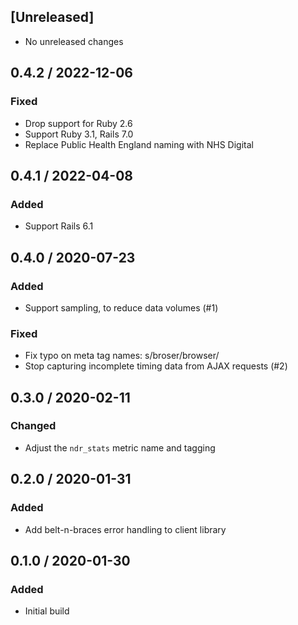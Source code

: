 ## [Unreleased]
* No unreleased changes

## 0.4.2 / 2022-12-06
### Fixed
* Drop support for Ruby 2.6
* Support Ruby 3.1, Rails 7.0
* Replace Public Health England naming with NHS Digital

## 0.4.1 / 2022-04-08
### Added
* Support Rails 6.1

## 0.4.0 / 2020-07-23
### Added
* Support sampling, to reduce data volumes (#1)

### Fixed
* Fix typo on meta tag names: s/broser/browser/
* Stop capturing incomplete timing data from AJAX requests (#2)

## 0.3.0 / 2020-02-11
### Changed
* Adjust the `ndr_stats` metric name and tagging

## 0.2.0 / 2020-01-31
### Added
* Add belt-n-braces error handling to client library

## 0.1.0 / 2020-01-30
### Added
* Initial build
